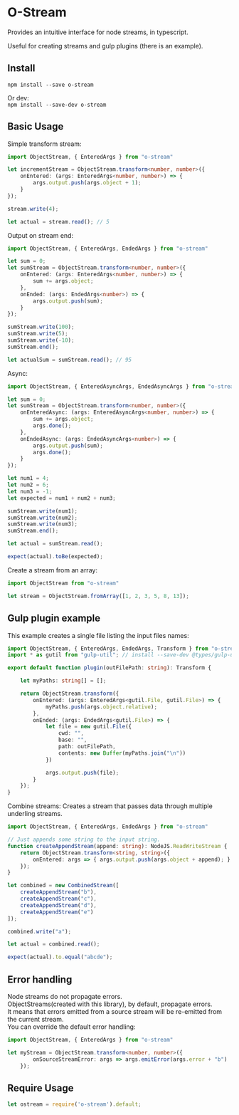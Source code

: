 # O-Stream
Provides an intuitive interface for node streams, in typescript.

Useful for creating streams and gulp plugins (there is an example).

## Install
`npm install --save o-stream`  

Or dev:  
`npm install --save-dev o-stream`

## Basic Usage
Simple transform stream:
```ts
import ObjectStream, { EnteredArgs } from "o-stream"

let incrementStream = ObjectStream.transform<number, number>({
    onEntered: (args: EnteredArgs<number, number>) => {
        args.output.push(args.object + 1);
    }
});

stream.write(4);

let actual = stream.read(); // 5
```

Output on stream end:
```ts
import ObjectStream, { EnteredArgs, EndedArgs } from "o-stream"

let sum = 0;
let sumStream = ObjectStream.transform<number, number>({
    onEntered: (args: EnteredArgs<number, number>) => {
        sum += args.object;
    },
    onEnded: (args: EndedArgs<number>) => {
        args.output.push(sum);
    }
});

sumStream.write(100);
sumStream.write(5);
sumStream.write(-10);
sumStream.end();

let actualSum = sumStream.read(); // 95
```

Async:
```ts
import ObjectStream, { EnteredAsyncArgs, EndedAsyncArgs } from "o-stream"

let sum = 0;
let sumStream = ObjectStream.transform<number, number>({
    onEnteredAsync: (args: EnteredAsyncArgs<number, number>) => {
        sum += args.object;
        args.done();
    },
    onEndedAsync: (args: EndedAsyncArgs<number>) => {
        args.output.push(sum);
        args.done();
    }
});

let num1 = 4;
let num2 = 6;
let num3 = -1;
let expected = num1 + num2 + num3;

sumStream.write(num1);
sumStream.write(num2);
sumStream.write(num3);
sumStream.end();

let actual = sumStream.read();

expect(actual).toBe(expected);
```

Create a stream from an array:
```ts
import ObjectStream from "o-stream"

let stream = ObjectStream.fromArray([1, 2, 3, 5, 8, 13]);
```

## Gulp plugin example
This example creates a single file listing the input files names:

```ts
import ObjectStream, { EnteredArgs, EndedArgs, Transform } from "o-stream";
import * as gutil from "gulp-util"; // install --save-dev @types/gulp-utils

export default function plugin(outFilePath: string): Transform {

    let myPaths: string[] = [];

    return ObjectStream.transform({
        onEntered: (args: EnteredArgs<gutil.File, gutil.File>) => {
            myPaths.push(args.object.relative);
        },
        onEnded: (args: EndedArgs<gutil.File>) => {
            let file = new gutil.File({
                cwd: "",
                base: "",
                path: outFilePath,
                contents: new Buffer(myPaths.join("\n"))
            })

            args.output.push(file);
        }
    });
}
```

Combine streams:
Creates a stream that passes data through multiple underling streams.
```ts
import ObjectStream, { EnteredArgs, EndedArgs } from "o-stream"

// Just appends some string to the input string.
function createAppendStream(append: string): NodeJS.ReadWriteStream {
	return ObjectStream.transform<string, string>({
		onEntered: args => { args.output.push(args.object + append); }
	});
}

let combined = new CombinedStream([
	createAppendStream("b"),
	createAppendStream("c"),
	createAppendStream("d"),
	createAppendStream("e")
]);

combined.write("a");

let actual = combined.read();

expect(actual).to.equal("abcde");
```

## Error handling
Node streams do not propagate errors.  
ObjectStreams(created with this library), by default, propagate errors.  
It means that errors emitted from a source stream will be re-emitted from the current stream.  
You can override the default error handling:
```ts
import ObjectStream, { EnteredArgs } from "o-stream"

let myStream = ObjectStream.transform<number, number>({
		onSourceStreamError: args => args.emitError(args.error + "b")
	});
```

## Require Usage
```js
let ostream = require('o-stream').default;
```